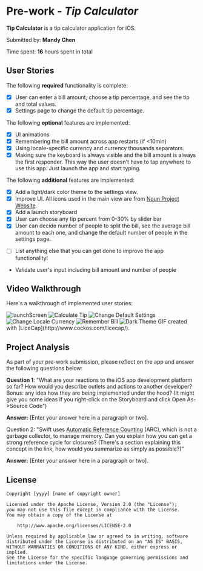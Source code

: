 # Pre-work - *Tip Calculator*

**Tip Calculator** is a tip calculator application for iOS.

Submitted by: **Mandy Chen**

Time spent: **16** hours spent in total

## User Stories

The following **required** functionality is complete:

* [x] User can enter a bill amount, choose a tip percentage, and see the tip and total values.
* [x] Settings page to change the default tip percentage.

The following **optional** features are implemented:
* [x] UI animations
* [x] Remembering the bill amount across app restarts (if <10min)
* [x] Using locale-specific currency and currency thousands separators.
* [x] Making sure the keyboard is always visible and the bill amount is always the first responder. This way the user doesn't have to tap anywhere to use this app. Just launch the app and start typing.

The following **additional** features are implemented:
* [x] Add a light/dark color theme to the settings view. 
* [x] Improve UI. All icons used in the main view are from [Noun Project Website](https://thenounproject.com/).
* [x] Add a launch storyboard
* [x] User can choose any tip percent from 0-30% by slider bar
* [x] User can decide number of people to split the bill, see the average bill amount to each one, and change the default number of people in the settings page.

- [ ] List anything else that you can get done to improve the app functionality!
* Validate user's input including bill amount and number of people

## Video Walkthrough 

Here's a walkthrough of implemented user stories:

<img src='GIF/launchScreen.gif' title='launchScreen' width='' alt='launchScreen' />
<img src='/GIF/calculateTip.gif' title='Calculate Tip' width='' alt='Calculate Tip' />
<img src='/GIF/defaultSettings.gif' title='Change Default Settings' width='' alt='Change Default Settings' />
<img src='/GIF/localeCurrency.gif' title='Change Locale Currency' width='' alt='Change Locale Currency' />
<img src='/GIF/rememberBill.gif' title='Remember Bill' width='' alt='Remember Bill' />
<img src='/GIF/darkTheme.gif' title='Dark Theme' width='' alt='Dark Theme' />
GIF created with [LiceCap](http://www.cockos.com/licecap/).

## Project Analysis

As part of your pre-work submission, please reflect on the app and answer the following questions below:

**Question 1**: "What are your reactions to the iOS app development platform so far? How would you describe outlets and actions to another developer? Bonus: any idea how they are being implemented under the hood? (It might give you some ideas if you right-click on the Storyboard and click Open As->Source Code")

**Answer:** [Enter your answer here in a paragraph or two].

Question 2: "Swift uses [Automatic Reference Counting](https://developer.apple.com/library/content/documentation/Swift/Conceptual/Swift_Programming_Language/AutomaticReferenceCounting.html#//apple_ref/doc/uid/TP40014097-CH20-ID49) (ARC), which is not a garbage collector, to manage memory. Can you explain how you can get a strong reference cycle for closures? (There's a section explaining this concept in the link, how would you summarize as simply as possible?)"

**Answer:** [Enter your answer here in a paragraph or two].


## License

    Copyright [yyyy] [name of copyright owner]

    Licensed under the Apache License, Version 2.0 (the "License");
    you may not use this file except in compliance with the License.
    You may obtain a copy of the License at

        http://www.apache.org/licenses/LICENSE-2.0

    Unless required by applicable law or agreed to in writing, software
    distributed under the License is distributed on an "AS IS" BASIS,
    WITHOUT WARRANTIES OR CONDITIONS OF ANY KIND, either express or implied.
    See the License for the specific language governing permissions and
    limitations under the License.
